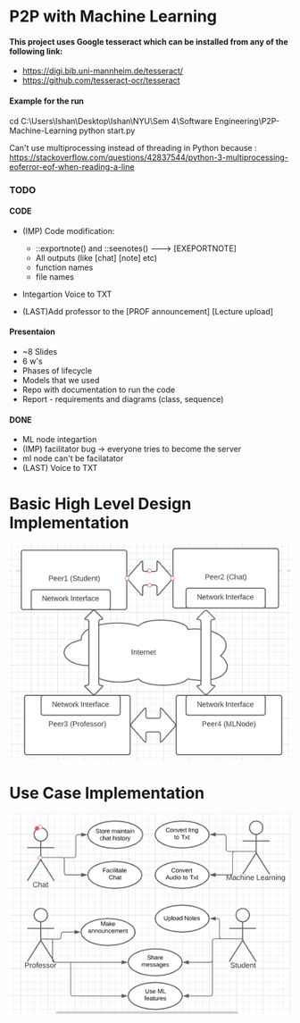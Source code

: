 # P2P with Machine Learning
 
#### This project uses Google tesseract which can be installed from any of the following link:
- https://digi.bib.uni-mannheim.de/tesseract/
- https://github.com/tesseract-ocr/tesseract

#### Example for the run

cd C:\Users\Ishan\Desktop\Ishan\NYU\Sem 4\Software Engineering\P2P-Machine-Learning
python start.py

Can't use multiprocessing instead of threading in Python because : https://stackoverflow.com/questions/42837544/python-3-multiprocessing-eoferror-eof-when-reading-a-line


### TODO

#### CODE
- (IMP) Code modification:
    - ::exportnote() and ::seenotes()  ---> [EXEPORTNOTE] 
    - All outputs (like [chat] [note] etc)
    - function names
    - file names
- Integartion Voice to TXT



- (LAST)Add professor to the [PROF announcement] [Lecture upload]



#### Presentaion
- ~8 Slides
- 6 w's
- Phases of lifecycle
- Models that we used
- Repo with documentation to run the code
- Report - requirements and diagrams (class, sequence)


#### DONE
- ML node integartion
- (IMP) facilitator bug -> everyone tries to become the server
- ml node can't be facilatator
- (LAST) Voice to TXT


# Basic High Level Design Implementation
![High Level](Diagram/HighLevelDesign.PNG)

# Use Case Implementation
![Use Case](Diagram/BasicUseCase.PNG)

